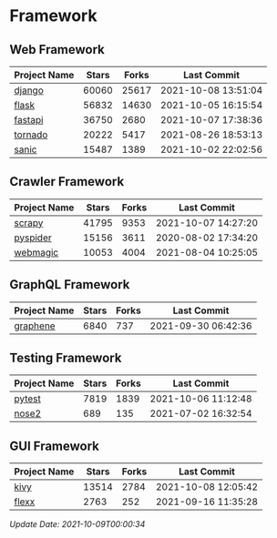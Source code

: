# Framework

## Web Framework
| Project Name | Stars | Forks | Last Commit |
| ------------ | ----- | ----- | ----------- |
| [django](https://github.com/django/django) | 60060 | 25617 | 2021-10-08 13:51:04 |
| [flask](https://github.com/pallets/flask) | 56832 | 14630 | 2021-10-05 16:15:54 |
| [fastapi](https://github.com/tiangolo/fastapi) | 36750 | 2680 | 2021-10-07 17:38:36 |
| [tornado](https://github.com/tornadoweb/tornado) | 20222 | 5417 | 2021-08-26 18:53:13 |
| [sanic](https://github.com/sanic-org/sanic) | 15487 | 1389 | 2021-10-02 22:02:56 |

## Crawler Framework
| Project Name | Stars | Forks | Last Commit |
| ------------ | ----- | ----- | ----------- |
| [scrapy](https://github.com/scrapy/scrapy) | 41795 | 9353 | 2021-10-07 14:27:20 |
| [pyspider](https://github.com/binux/pyspider) | 15156 | 3611 | 2020-08-02 17:34:20 |
| [webmagic](https://github.com/code4craft/webmagic) | 10053 | 4004 | 2021-08-04 10:25:05 |

## GraphQL Framework
| Project Name | Stars | Forks | Last Commit |
| ------------ | ----- | ----- | ----------- |
| [graphene](https://github.com/graphql-python/graphene) | 6840 | 737 | 2021-09-30 06:42:36 |

## Testing Framework
| Project Name | Stars | Forks | Last Commit |
| ------------ | ----- | ----- | ----------- |
| [pytest](https://github.com/pytest-dev/pytest) | 7819 | 1839 | 2021-10-06 11:12:48 |
| [nose2](https://github.com/nose-devs/nose2) | 689 | 135 | 2021-07-02 16:32:54 |

## GUI Framework
| Project Name | Stars | Forks | Last Commit |
| ------------ | ----- | ----- | ----------- |
| [kivy](https://github.com/kivy/kivy) | 13514 | 2784 | 2021-10-08 12:05:42 |
| [flexx](https://github.com/flexxui/flexx) | 2763 | 252 | 2021-09-16 11:35:28 |

*Update Date: 2021-10-09T00:00:34*